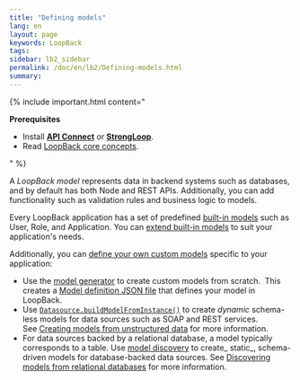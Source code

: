 ```yaml
---
title: "Defining models"
lang: en
layout: page
keywords: LoopBack
tags:
sidebar: lb2_sidebar
permalink: /doc/en/lb2/Defining-models.html
summary:
---
```


{% include important.html content="

**Prerequisites**

* Install **[API Connect](https://developer.ibm.com/apiconnect/)** or **[StrongLoop](https://docs.strongloop.com/display/SL/Installing+StrongLoop)**.
* Read [LoopBack core concepts](https://docs.strongloop.com/display/APIC/LoopBack+core+concepts).

" %}

A _LoopBack model_ represents data in backend systems such as databases, and by default has both Node and REST APIs.
Additionally, you can add functionality such as validation rules and business logic to models.

Every LoopBack application has a set of predefined [built-in models](/doc/en/lb2/Using-built-in-models.html) such as User, Role, and Application.
You can [extend built-in models](/doc/en/lb2/Extending-built-in-models.html) to suit your application's needs.  

Additionally, you can [define your own custom models](/doc/en/lb2/Creating-models.html) specific to your application: 

* Use the [model generator](https://docs.strongloop.com/display/APIC/Model+generator) to create custom models from scratch. 
  This creates a [Model definition JSON file](/doc/en/lb2/Model-definition-JSON-file.html) that defines your model in LoopBack.
* Use [`Datasource.buildModelFromInstance()`](http://apidocs.strongloop.com/loopback-datasource-juggler/#datasource-prototype-buildmodelfrominstance)
  to create _dynamic_ schema-less models for data sources such as SOAP and REST services.
  See [Creating models from unstructured data](/doc/en/lb2/Creating-models-from-unstructured-data.html) for more information.
* For data sources backed by a relational database, a model typically corresponds to a table.
  Use [model discovery](/doc/en/lb2/Discovering-models-from-relational-databases.html) to create_ static_, schema-driven models for database-backed data sources.
  See [Discovering models from relational databases](/doc/en/lb2/Discovering-models-from-relational-databases.html) for more information.